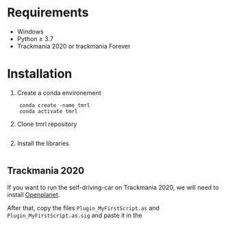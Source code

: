 # Requirements
* Windows
* Python ≥ 3.7
* Trackmania 2020 or trackmania Forever

# Installation

1. Create a conda environement 
```shell
    conda create -name tmrl
    conda activate tmrl
```
2. Clone tmrl repository
```shell

```

2. Install the libraries
```shell

```
## Trackmania 2020

If you want to run the self-driving-car on Trackmania 2020, we will need to install 
[Openplanet](https://openplanet.nl/).

After that, copy the files `Plugin_MyFirstScript.as` and `Plugin_MyFirstScript.as.sig` and paste it in the  


